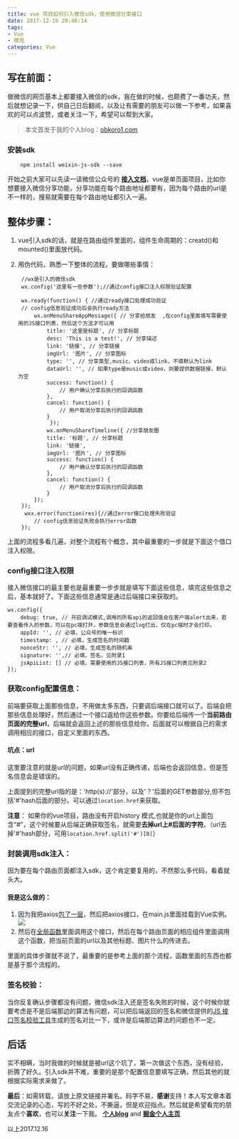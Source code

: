 ```yaml
---
title: vue 项目如何引入微信sdk，使用微信分享接口
date: 2017-12-16 20:46:14
tags:
- Vue
- 微信
categories: Vue
---
```

写在前面：
---
做微信的网页基本上都要接入微信的sdk，我在做的时候，也颇费了一番功夫，然后就想记录一下，供自己日后翻阅，以及让有需要的朋友可以做一下参考，如果喜欢的可以点波赞，或者关注一下，希望可以帮到大家。

> 本文首发于我的个人blog：[obkoro1.com](http://obkoro1.com/)



### 安装sdk

        npm install weixin-js-sdk --save

开始之前大家可以先读一读微信公众号的 **[接入文档](https://mp.weixin.qq.com/wiki?t=resource/res_main&id=mp1421141115)**，vue是单页面项目，比如你想要接入微信分享功能，分享功能在每个路由地址都要有，因为每个路由的url是不一样的，搜易就需要在每个路由地址都引入一遍。

## 整体步骤：

1. vue引入sdk的话，就是在路由组件里面的，组件生命周期的：creatd()和mounted()里面放代码。
2. 用伪代码，熟悉一下整体的流程，要做哪些事情：

        //wx是引入的微信sdk
        wx.config('这里有一些参数');//通过config接口注入权限验证配置
        
        wx.ready(function() { //通过ready接口处理成功验证
        // config信息验证成功后会执行ready方法
            wx.onMenuShareAppMessage({ // 分享给朋友  ,在config里面填写需要使用的JS接口列表，然后这个方法才可以用 
                title: '这里是标题', // 分享标题
                desc: 'This is a test!', // 分享描述
                link: '链接', // 分享链接
                imgUrl: '图片', // 分享图标
                type: '', // 分享类型,music、video或link，不填默认为link
                dataUrl: '', // 如果type是music或video，则要提供数据链接，默认为空
                success: function() {
                    // 用户确认分享后执行的回调函数
                },
                cancel: function() {
                    // 用户取消分享后执行的回调函数
                }
                 });
                wx.onMenuShareTimeline({ //分享朋友圈
                title: '标题', // 分享标题
                link: '链接',
                imgUrl: '图片', // 分享图标
                success: function() {
                    // 用户确认分享后执行的回调函数
                },
                cancel: function() {
                    // 用户取消分享后执行的回调函数
                }
            });
        });
         wxx.error(function(res){//通过error接口处理失败验证
            // config信息验证失败会执行error函数
        });

上面的流程多看几遍，对整个流程有个概念，其中最重要的一步就是下面这个借口注入权限。

### config接口注入权限

接入微信接口的最主要也是最重要一步步就是填写下面这些信息，填完这些信息之后，基本就好了。下面这些信息通常是通过后端接口来获取的。

    wx.config({
        debug: true, // 开启调试模式,调用的所有api的返回值会在客户端alert出来，若要查看传入的参数，可以在pc端打开，参数信息会通过log打出，仅在pc端时才会打印。
        appId: '', // 必填，公众号的唯一标识
        timestamp: , // 必填，生成签名的时间戳
        nonceStr: '', // 必填，生成签名的随机串
        signature: '',// 必填，签名，见附录1
        jsApiList: [] // 必填，需要使用的JS接口列表，所有JS接口列表见附录2
    });

### 获取config配置信息：

前端要获取上面那些信息，不用做太多东西，只要调后端接口就可以了。后端会把那些信息处理好，然后通过一个接口返给你这些参数。你要给后端传一个**当前路由页面的完整url**，后端就会返回上述的那些信息给你，后面就可以根据自己的需求调用相应的接口，自定义里面的东西。

#### 坑点：url

这里要注意的就是url的问题，如果url没有正确传递，后端也会返回信息，但是签名信息会是错误的。

上面提到的完整url指的是：'http(s)://'部分，以及'？'后面的GET参数部分,但不包括'#'hash后面的部分。可以通过`location.href`来获取。

**注意**： 如果你的vue项目，路由没有开启history 模式,也就是你的url上面包含“#”，这个时候要从后端正确获取签名，就需要**去掉url上#后面的字符**。（url去掉'#'hash部分，可用`location.href.split('#')[0]`）

### 封装调用sdk注入：

因为要在每个路由页面都注入sdk，这个肯定要复用的，不然那么多代码，看着就头大。

#### 我是这么做的：

1. 因为我把axios[包了一层](https://juejin.im/post/59fd982c6fb9a045170490df)，然后把axios接口，在main.js里面挂载到Vue实例。
![](https://user-gold-cdn.xitu.io/2017/12/16/1605f3933091e9d2?w=535&h=98&f=png&s=18864)
2. 然后在[全局函数](https://juejin.im/post/59eddbfe6fb9a0450908abb4)里面调用这个接口，然后在每个路由页面的相应组件里面调用这个函数，把当前页面的url以及其他标题、图片什么的传进去。

里面的具体步骤就不说了，最重要的是参考上面的那个流程，函数里面的东西也都是基于那个流程的。

### 签名校验：

当你反复确认步骤都没有问题，微信sdk注入还是签名失败的时候，这个时候你就要考虑是不是后端那边的算法有问题，可以把后端返回的签名和微信提供的[JS 接口签名校验工具](https://mp.weixin.qq.com/debug/cgi-bin/sandbox?t=jsapisign)生成的签名对比一下，或许是后端那边算法的问题也不一定。

后话
---
实不相瞒，当时我做的时候就是被url这个坑了，第一次做这个东西，没有经验，折腾了好久。引入sdk并不难，重要的是那个配置信息要填写正确，然后其他的就根据实际需求来做了。

**最后**：如需转载，请放上原文链接并署名。码字不易，**感谢**支持！本人写文章本着交流记录的心态，写的不好之处，不撕逼，但是欢迎指点。然后就是希望看完的朋友点个**喜欢**，也可以**关注**一下我。
**[个人blog](http://obkoro1.com/)** and **[掘金个人主页](https://juejin.im/user/58714f0eb123db4a2eb95372)**  

以上2017.12.16